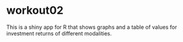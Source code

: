 # workout02

This is a shiny app for R that shows graphs and a table of values for investment returns of different modalities.

